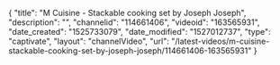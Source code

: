 {
    "title": "M Cuisine - Stackable cooking set by Joseph Joseph",
    "description": "",
    "channelid": "114661406",
    "videoid": "163565931",
    "date_created": "1525733079",
    "date_modified": "1527012737",
    "type": "captivate",
    "layout": "channelVideo",
    "url": "\/latest-videos\/m-cuisine-stackable-cooking-set-by-joseph-joseph\/114661406-163565931"
}